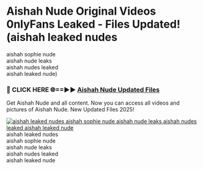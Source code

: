 # Aishah Nude Original Videos 0nlyFans Leaked - Files Updated! (aishah leaked nudes<br>
aishah sophie nude<br>
aishah nude leaks<br>
aishah nudes leaked<br>
aishah leaked nude)

<h3>🔴 CLICK HERE 🌐==►► <a href="https://tinyurl.com/2p9ay9w9" rel="nofollow">Aishah Nude Updated Files</a></h3>

Get Aishah Nude and all content. Now you can access all videos and pictures of Aishah Nude. New Updated Files 2025!

[![aishah leaked nudes<br>
aishah sophie nude<br>
aishah nude leaks<br>
aishah nudes leaked<br>
aishah leaked nude](https://i.imgur.com/KQgVmj3.gif)](https://tinyurl.com/2p9ay9w9)
aishah leaked nudes<br>
aishah sophie nude<br>
aishah nude leaks<br>
aishah nudes leaked<br>
aishah leaked nude
